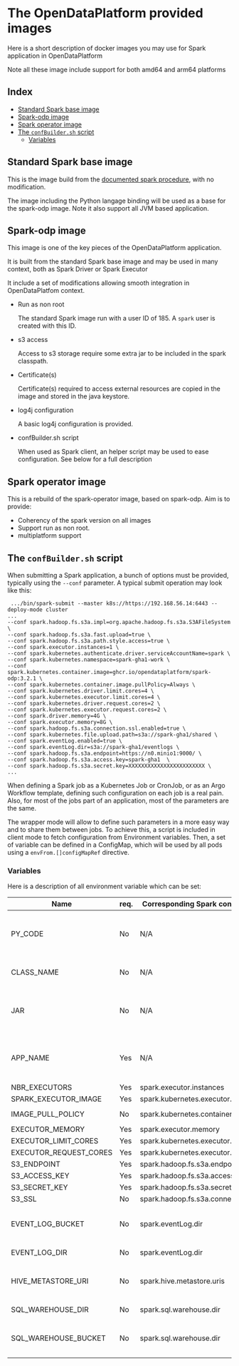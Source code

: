 # The OpenDataPlatform provided images

Here is a short description of docker images you may use for Spark application in OpenDataPlatform

Note all these image include support for both amd64 and arm64 platforms 


<!-- START doctoc generated TOC please keep comment here to allow auto update -->
<!-- DON'T EDIT THIS SECTION, INSTEAD RE-RUN doctoc TO UPDATE -->
## Index

- [Standard Spark base image](#standard-spark-base-image)
- [Spark-odp image](#spark-odp-image)
- [Spark operator image](#spark-operator-image)
- [The `confBuilder.sh` script](#the-confbuildersh-script)
  - [Variables](#variables)

<!-- END doctoc generated TOC please keep comment here to allow auto update -->


## Standard Spark base image

This is the image build from the [documented spark procedure](https://spark.apache.org/docs/latest/running-on-kubernetes.html#docker-images), with no modification.

The image including the Python langage binding will be used as a base for the spark-odp image. Note it also support all JVM based application. 

## Spark-odp image

This image is one of the key pieces of the OpenDataPlatform application.

It is built from the standard Spark base image and may be used in many context, both as Spark Driver or Spark Executor

It include a set of modifications allowing smooth integration in OpenDataPlatfom context.

- Run as non root

  The standard Spark image run with a user ID of 185. A `spark` user is created with this ID.

- s3 access 

  Access to s3 storage require some extra jar to be included in the spark classpath. 

- Certificate(s)

  Certificate(s) required to access external resources are copied in the image and stored in the java keystore. 
    
- log4j configuration

  A basic log4j configuration is provided.

- confBuilder.sh script

  When used as Spark client, an helper script may be used to ease configuration. See below for a full description

## Spark operator image

This is a rebuild of the spark-operator image, based on spark-odp. Aim is to provide:

- Coherency of the spark version on all images
- Support run as non root.
- multiplatform support

## The `confBuilder.sh` script

When submitting a Spark application, a bunch of options must be provided, typically using the `--conf` parameter. A typical submit operation may look like this: 

```
 .../bin/spark-submit --master k8s://https://192.168.56.14:6443 --deploy-mode cluster
...
--conf spark.hadoop.fs.s3a.impl=org.apache.hadoop.fs.s3a.S3AFileSystem \
--conf spark.hadoop.fs.s3a.fast.upload=true \
--conf spark.hadoop.fs.s3a.path.style.access=true \ 
--conf spark.executor.instances=1 \
--conf spark.kubernetes.authenticate.driver.serviceAccountName=spark \ 
--conf spark.kubernetes.namespace=spark-gha1-work \
--conf spark.kubernetes.container.image=ghcr.io/opendataplatform/spark-odp:3.2.1 \ 
--conf spark.kubernetes.container.image.pullPolicy=Always \
--conf spark.kubernetes.driver.limit.cores=4 \
--conf spark.kubernetes.executor.limit.cores=4 \ 
--conf spark.kubernetes.driver.request.cores=2 \ 
--conf spark.kubernetes.executor.request.cores=2 \ 
--conf spark.driver.memory=4G \
--conf spark.executor.memory=8G \ 
--conf spark.hadoop.fs.s3a.connection.ssl.enabled=true \ 
--conf spark.kubernetes.file.upload.path=s3a://spark-gha1/shared \ 
--conf spark.eventLog.enabled=true \
--conf spark.eventLog.dir=s3a://spark-gha1/eventlogs \ 
--conf spark.hadoop.fs.s3a.endpoint=https://n0.minio1:9000/ \ 
--conf spark.hadoop.fs.s3a.access.key=spark-gha1  \
--conf spark.hadoop.fs.s3a.secret.key=XXXXXXXXXXXXXXXXXXXXXXXX \
... 
```

When defining a Spark job as a Kubernetes Job or CronJob, or as an Argo Workflow template, defining such configuration on each job is a real pain. 
Also, for most of the jobs part of an application, most of the parameters are the same. 

The wrapper mode will allow to define such parameters in a more easy way and to share them between jobs. 
To achieve this, a script is included in client mode to fetch configuration from Environment variables. 
Then, a set of variable can be defined in a ConfigMap, which will be used by all pods using a `envFrom.[]configMapRef` directive.

### Variables

Here is a description of all environment variable which can be set:

| Name                   | req. | Corresponding Spark configuration value     | Comment                                                     |
|------------------------|------|---------------------------------------------|-------------------------------------------------------------|
| PY_CODE                | No   | N/A                                         | The Python code to execute (`local:///...` or `s3a://...`)  |
| CLASS_NAME             | No   | N/A                                         | The Java class to execute                                   |
| JAR                    | No   | N/A                                         | The application jar (`local:///...` or `s3a://...`)         |
| APP_NAME               | Yes  | N/A                                         | The application name (Will be set with `--name` option)     |
| NBR_EXECUTORS          | Yes  | spark.executor.instances                    |                                                             |
| SPARK_EXECUTOR_IMAGE   | Yes  | spark.kubernetes.executor.container.image   |                                                             |
| IMAGE_PULL_POLICY      | No   | spark.kubernetes.container.image.pullPolicy | Default: `IfNotPresent`                                     |
| EXECUTOR_MEMORY        | Yes  | spark.executor.memory                       |                                                             |
| EXECUTOR_LIMIT_CORES   | Yes  | spark.kubernetes.executor.limit.cores       |                                                             |
| EXECUTOR_REQUEST_CORES | Yes  | spark.kubernetes.executor.request.cores     |                                                             |
| S3_ENDPOINT            | Yes  | spark.hadoop.fs.s3a.endpoint                |                                                             |
| S3_ACCESS_KEY          | Yes  | spark.hadoop.fs.s3a.access.key              |                                                             |
| S3_SECRET_KEY          | Yes  | spark.hadoop.fs.s3a.secret.key              |                                                             |
| S3_SSL                 | No   | spark.hadoop.fs.s3a.connection.ssl.enabled  | Default: True                                               |
| EVENT_LOG_BUCKET       | No   | spark.eventLog.dir                          | If not set, no event logs will be generated                 |
| EVENT_LOG_DIR          | No   | spark.eventLog.dir                          | Default: `/eventlogs`                                       |
| HIVE_METASTORE_URI     | No   | spark.hive.metastore.uris                   | If not set, no mtastore will be configured                  |
| SQL_WAREHOUSE_DIR      | No   | spark.sql.warehouse.dir                     | Default: `/warehouse`                                       |
| SQL_WAREHOUSE_BUCKET   | No   | spark.sql.warehouse.dir                     | If not set, no warehouse will be configured                 |

